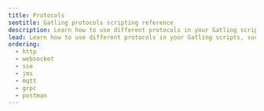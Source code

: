 ```yaml
---
title: Protocols
seotitle: Gatling protocols scripting reference
description: Learn how to use different protocols in your Gatling scripts, such as HTTP, WebSockets, Server-Sent Events (SSE), JMS, MQTT, or gRPC.
lead: Learn how to use different protocols in your Gatling scripts, such as HTTP, WebSockets, Server-Sent Events (SSE), JMS, MQTT, or gRPC.
ordering:
  - http
  - websocket
  - sse
  - jms
  - mqtt
  - grpc
  - postman
---
```

